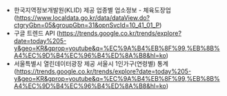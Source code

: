 - 한국지역정보개발원(KLID) 제공 업종별 업소정보 - 체육도장업 (https://www.localdata.go.kr/data/dataView.do?ctgryGbn=05&groupGbn=31&opnSvcId=10_41_01_P)
- 구글 트렌드 API (https://trends.google.co.kr/trends/explore?date=today%205-y&geo=KR&gprop=youtube&q=%EC%9A%B4%EB%8F%99,%EB%8B%A4%EC%9D%B4%EC%96%B4%ED%8A%B8&hl=ko)
- 서울특별시 열린데이터광장 제공 서울시 1인가구(연령별) 통계 (https://trends.google.co.kr/trends/explore?date=today%205-y&geo=KR&gprop=youtube&q=%EC%9A%B4%EB%8F%99,%EB%8B%A4%EC%9D%B4%EC%96%B4%ED%8A%B8&hl=ko)
